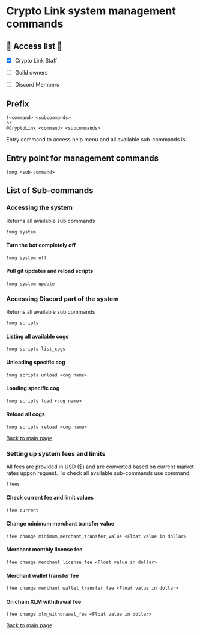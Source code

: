 # Crypto Link system management commands

## :key: Access list :key:
- [X] Crypto Link Staff 
- [ ] Guild owners
- [ ] Discord Members


## Prefix
```text
!<command> <subcommands>
or
@CryptoLink <command> <subcommands>
```

Entry command to access help menu and all available sub-commands is:

## Entry point for management commands
```text
!mng <sub-command>
```

## List of Sub-commands
### Accessing the system
Returns all available sub commands
```text
!mng system
```
#### Turn the bot completely off
```text
!mng system off
```

#### Pull git updates and reload scripts
```text
!mng system update
```
### Accessing Discord part of the system
Returns all available sub commands
```text
!mng scripts
```
#### Listing all available cogs
```text
!mng scripts list_cogs
```
#### Unloading specific cog
```text
!mng scripts unload <cog name>
```

#### Loading specific cog
```text
!mng scripts load <cog name> 
```

#### Reload all cogs
```text
!mng scripts reload <cog name> 
```


[Back to main page](README.md)
### Setting up system fees and limits
All fees are provided in USD ($) and are converted based on current market rates uppon request.
To check all available sub-commands use command:

```text
!fees
```
#### Check current fee and limit values
```text
!fee current
```

#### Change minimum merchant transfer value
```text
!fee change minimum_merchant_transfer_value <Float value in dollar>
```

#### Merchant monthly license fee
```text
!fee change merchant_license_fee <Float value in dollar>
```

#### Merchant wallet transfer fee
```text
!fee change merchant_wallet_transfer_fee <Float value in dollar>
```

#### On chain XLM withdrawal fee

```text
!fee change xlm_withdrawal_fee <Float value in dollar>
```
[Back to main page](README.md)
